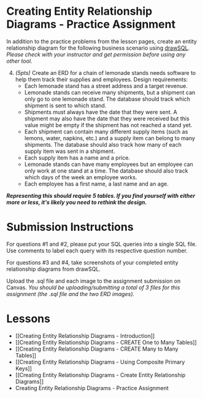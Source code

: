 # Creating Entity Relationship Diagrams - Practice Assignment

In addition to the practice problems from the lesson pages, create an entity relationship diagram for the following business scenario using [drawSQL](https://drawsql.app/). *Please check with your instructor and get permission before using any other tool.*

4. *(5pts)* Create an ERD for a chain of lemonade stands needs software to help them track their supplies and employees. Design requirements:
	- Each lemonade stand has a street address and a target revenue.
	- Lemonade stands can receive many shipments, but a shipment can only go to one lemonade stand. The database should track which shipment is sent to which stand.
	- Shipments must always have the date that they were sent. A shipment may also have the date that they were received but this value might be empty if the shipment has not reached a stand yet.
	- Each shipment can contain many different supply items (such as lemons, water, napkins, etc.) and a supply item can belong to many shipments. The database should also track how many of each supply item was sent in a shipment.
	- Each supply item has a name and a price.
	- Lemonade stands can have many employees but an employee can only work at one stand at a time. The database should also track which days of the week an employee works.
	- Each employee has a first name, a last name and an age.

***Representing this should require 5 tables. If you find yourself with either more or less, it's likely you need to rethink the design.***

# Submission Instructions

For questions #1 and #2, please put your SQL queries into a single SQL file. Use comments to label each query with its respective question number.

For questions #3 and #4, take screenshots of your completed entity relationship diagrams from drawSQL.

Upload the .sql file and each image to the assignment submission on Canvas. *You should be uploading/submitting a total of 3 files for this assignment (the .sql file and the two ERD images).*

# Lessons
- [[Creating Entity Relationship Diagrams - Introduction]]
- [[Creating Entity Relationship Diagrams - CREATE One to Many Tables]]
- [[Creating Entity Relationship Diagrams - CREATE Many to Many Tables]]
- [[Creating Entity Relationship Diagrams - Using Composite Primary Keys]]
- [[Creating Entity Relationship Diagrams - Create Entity Relationship Diagrams]]
- Creating Entity Relationship Diagrams - Practice Assignment